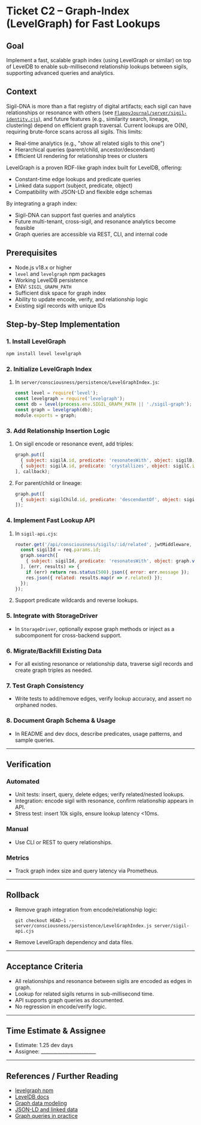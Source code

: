 # Ticket C2 – Graph-Index (LevelGraph) for Fast Lookups

## Goal
Implement a fast, scalable graph index (using LevelGraph or similar) on top of LevelDB to enable sub-millisecond relationship lookups between sigils, supporting advanced queries and analytics.

## Context

Sigil-DNA is more than a flat registry of digital artifacts; each sigil can have relationships or resonance with others (see [`FlappyJournal/server/sigil-identity.cjs`](../../server/sigil-identity.cjs)), and future features (e.g., similarity search, lineage, clustering) depend on efficient graph traversal. Current lookups are O(N), requiring brute-force scans across all sigils. This limits:
- Real-time analytics (e.g., "show all related sigils to this one")
- Hierarchical queries (parent/child, ancestor/descendant)
- Efficient UI rendering for relationship trees or clusters

LevelGraph is a proven RDF-like graph index built for LevelDB, offering:
- Constant-time edge lookups and predicate queries
- Linked data support (subject, predicate, object)
- Compatibility with JSON-LD and flexible edge schemas

By integrating a graph index:
- Sigil-DNA can support fast queries and analytics
- Future multi-tenant, cross-sigil, and resonance analytics become feasible
- Graph queries are accessible via REST, CLI, and internal code

## Prerequisites

- Node.js v18.x or higher
- `level` and `levelgraph` npm packages
- Working LevelDB persistence
- ENV: `SIGIL_GRAPH_PATH`
- Sufficient disk space for graph index
- Ability to update encode, verify, and relationship logic
- Existing sigil records with unique IDs

## Step-by-Step Implementation

### 1. Install LevelGraph

```bash
npm install level levelgraph
```

### 2. Initialize LevelGraph Index

1. In `server/consciousness/persistence/LevelGraphIndex.js`:
   ```js
   const level = require('level');
   const levelgraph = require('levelgraph');
   const db = level(process.env.SIGIL_GRAPH_PATH || './sigil-graph');
   const graph = levelgraph(db);
   module.exports = graph;
   ```

### 3. Add Relationship Insertion Logic

1. On sigil encode or resonance event, add triples:
   ```js
   graph.put([
     { subject: sigilA.id, predicate: 'resonatesWith', object: sigilB.id },
     { subject: sigilA.id, predicate: 'crystallizes', object: sigilC.id }
   ], callback);
   ```

2. For parent/child or lineage:
   ```js
   graph.put([
     { subject: sigilChild.id, predicate: 'descendantOf', object: sigilParent.id }
   ]);
   ```

### 4. Implement Fast Lookup API

1. In `sigil-api.cjs`:
   ```js
   router.get('/api/consciousness/sigils/:id/related', jwtMiddleware, async (req, res) => {
     const sigilId = req.params.id;
     graph.search([
       { subject: sigilId, predicate: 'resonatesWith', object: graph.v('related') }
     ], (err, results) => {
       if (err) return res.status(500).json({ error: err.message });
       res.json({ related: results.map(r => r.related) });
     });
   });
   ```

2. Support predicate wildcards and reverse lookups.

### 5. Integrate with StorageDriver

- In `StorageDriver`, optionally expose graph methods or inject as a subcomponent for cross-backend support.

### 6. Migrate/Backfill Existing Data

- For all existing resonance or relationship data, traverse sigil records and create graph triples as needed.

### 7. Test Graph Consistency

- Write tests to add/remove edges, verify lookup accuracy, and assert no orphaned nodes.

### 8. Document Graph Schema & Usage

- In README and dev docs, describe predicates, usage patterns, and sample queries.

---

## Verification

### Automated

- Unit tests: insert, query, delete edges; verify related/nested lookups.
- Integration: encode sigil with resonance, confirm relationship appears in API.
- Stress test: insert 10k sigils, ensure lookup latency <10ms.

### Manual

- Use CLI or REST to query relationships.

### Metrics

- Track graph index size and query latency via Prometheus.

---

## Rollback

- Remove graph integration from encode/relationship logic:
  ```
  git checkout HEAD~1 -- server/consciousness/persistence/LevelGraphIndex.js server/sigil-api.cjs
  ```
- Remove LevelGraph dependency and data files.

---

## Acceptance Criteria

- All relationships and resonance between sigils are encoded as edges in graph.
- Lookup for related sigils returns in sub-millisecond time.
- API supports graph queries as documented.
- No regression in encode/verify logic.

---

## Time Estimate & Assignee

- Estimate: 1.25 dev days
- Assignee: _______________________

---

## References / Further Reading

- [levelgraph npm](https://www.npmjs.com/package/levelgraph)
- [LevelDB docs](https://github.com/Level/level)
- [Graph data modeling](https://www.dataversity.net/introduction-graph-database-concepts/)
- [JSON-LD and linked data](https://json-ld.org/)
- [Graph queries in practice](https://neo4j.com/developer/cypher/)